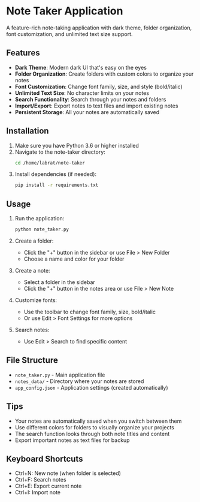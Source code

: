 # Note Taker Application

A feature-rich note-taking application with dark theme, folder organization, font customization, and unlimited text size support.

## Features

- **Dark Theme**: Modern dark UI that's easy on the eyes
- **Folder Organization**: Create folders with custom colors to organize your notes
- **Font Customization**: Change font family, size, and style (bold/italic)
- **Unlimited Text Size**: No character limits on your notes
- **Search Functionality**: Search through your notes and folders
- **Import/Export**: Export notes to text files and import existing notes
- **Persistent Storage**: All your notes are automatically saved

## Installation

1. Make sure you have Python 3.6 or higher installed
2. Navigate to the note-taker directory:
   ```bash
   cd /home/labrat/note-taker
   ```
3. Install dependencies (if needed):
   ```bash
   pip install -r requirements.txt
   ```

## Usage

1. Run the application:
   ```bash
   python note_taker.py
   ```

2. Create a folder:
   - Click the "+" button in the sidebar or use File > New Folder
   - Choose a name and color for your folder

3. Create a note:
   - Select a folder in the sidebar
   - Click the "+" button in the notes area or use File > New Note

4. Customize fonts:
   - Use the toolbar to change font family, size, bold/italic
   - Or use Edit > Font Settings for more options

5. Search notes:
   - Use Edit > Search to find specific content

## File Structure

- `note_taker.py` - Main application file
- `notes_data/` - Directory where your notes are stored
- `app_config.json` - Application settings (created automatically)

## Tips

- Your notes are automatically saved when you switch between them
- Use different colors for folders to visually organize your projects
- The search function looks through both note titles and content
- Export important notes as text files for backup

## Keyboard Shortcuts

- Ctrl+N: New note (when folder is selected)
- Ctrl+F: Search notes
- Ctrl+E: Export current note
- Ctrl+I: Import note
